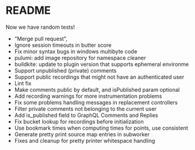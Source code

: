 # README

Now we have random tests!

- "Merge pull request",
- Ignore session timeouts in butter score
- Fix minor syntax bugs in windows multibyte code
- pulumi: add image repository for namespace cleaner
- buildkite: update to plugin version that supports ephemeral environme
- Support unpublished (private) comments
- Support public recordings that might not have an authenticated user
- Lint fix
- Make comments public by default, and isPublished param optional
- Add recording warnings for more instrumentation problems
- Fix some problems handling messages in replacement controllers
- Filter private comments not belonging to the current user
- Add is_published field to GraphQL Comments and Replies
- Fix bucket lookup for recordings before initialization
- Use bookmark times when computing times for points, use consistent
- Generate pretty print source map entries in subworker
- Fixes and cleanup for pretty printer whitespace handling